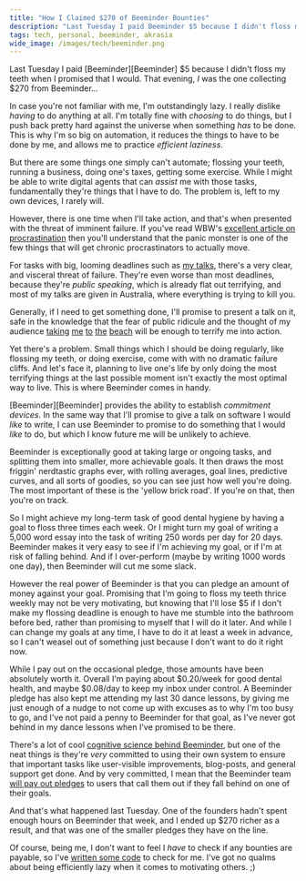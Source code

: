 ```yaml
---
title: "How I Claimed $270 of Beeminder Bounties"
description: "Last Tuesday I paid Beeminder $5 because I didn't floss my teeth when I promised that I would. That evening, I was the one collecting $270 from Beeminder…"
tags: tech, personal, beeminder, akrasia
wide_image: /images/tech/beeminder.png
---
```


Last Tuesday I paid [Beeminder][Beeminder] $5 because I didn't floss my teeth
when I promised that I would. That evening, *I* was the one collecting $270
from Beeminder…

<!--more-->

In case you're not familiar with me, I'm outstandingly lazy. I really
dislike *having* to do anything at all. I'm totally fine with
*choosing* to do things, but I push back pretty hard against the
universe when something *has* to be done. This is why I'm so big
on automation, it reduces the things to have to be done by me,
and allows me to practice *efficient laziness*.

But there are some things one simply can't automate;
flossing your teeth, running a business, doing one's taxes, getting
some exercise. While I might be able to write digital agents that
can *assist* me with those tasks, fundamentally they're things that
I have to do. The problem is, left to my own devices, I rarely will.

However, there is one time when I'll take action, and that's when
presented with the threat of imminent failure. If you've read
WBW's [excellent article on procrastination](http://waitbutwhy.com/2013/10/why-procrastinators-procrastinate.html)
then you'll understand that the panic monster is one of the few things
that will get chronic procrastinators to actually move. 

For tasks with big, looming deadlines such as [my talks](/talks),
there's a very clear, and visceral threat of failure. They're even
worse than most deadlines, because they're *public speaking*, which
is already flat out terrifying, and most of my talks are given in
Australia, where everything is trying to kill you.

Generally, if I need to get something done, I'll promise to present
a talk on it, safe in the knowledge that the fear of public
ridicule and the thought of my audience
[taking](http://en.wikipedia.org/wiki/Saltwater_Crocodile)
[me](http://en.wikipedia.org/wiki/Stone_fish)
[to](http://en.wikipedia.org/wiki/Great_White_Shark)
[the](http://en.wikipedia.org/wiki/Box_jellyfish)
[beach](http://en.wikipedia.org/wiki/Blue_ringed_octopus)
will be enough to terrify me into action.

Yet there's a problem. Small things which I should be doing regularly,
like flossing my teeth, or doing exercise, come with with no
dramatic failure cliffs. And let's face it, planning to live one's
life by only doing the most terrifying things at the last possible
moment isn't exactly the most optimal way to live. This is
where Beeminder comes in handy.

[Beeminder][Beeminder] provides the ability to establish
*commitment devices*. In the same way that I'll promise to give
a talk on software I would *like* to write, I can use Beeminder
to promise to do something that I would *like* to do, but which
I know future me will be unlikely to achieve.

Beeminder is exceptionally good at taking large or ongoing tasks,
and splitting them into smaller, more achievable goals. It then
draws the most friggin' nerdtastic graphs ever, with rolling
averages, goal lines, predictive curves, and all sorts of goodies,
so you can see just how well you're doing. The most important of
these is the 'yellow brick road'. If you're on that, then you're
on track.

So I might achieve my long-term task of good dental hygiene by having
a goal to floss three times each week. Or I might turn my goal of
writing a 5,000 word essay into the task of writing 250 words per day
for 20 days. Beeminder makes it very easy to see if I'm achieving
my goal, or if I'm at risk of falling behind. And if I over-perform
(maybe by writing 1000 words one day), then Beeminder will cut me
some slack.

However the real power of Beeminder is that you can pledge an amount
of money against your goal. Promising that I'm going to floss my
teeth thrice weekly may not be very motivating, but knowing that
I'll lose $5 if I don't make my flossing deadline is enough to
have me stumble into the bathroom before bed, rather than promising
to myself that I will do it later. And while I can change my
goals at any time, I have to do it at least a week in advance, so
I can't weasel out of something just because I don't want to
do it right now.

While I pay out on the occasional pledge, those amounts
have been absolutely worth it. Overall I'm paying about $0.20/week
for good dental health, and maybe $0.08/day to keep my inbox
under control. A Beeminder pledge has also kept me
attending my last 30 dance lessons, by giving me just enough of
a nudge to not come up with excuses as to why I'm too busy to
go, and I've not paid a penny to Beeminder for that goal, as
I've never got behind in my dance lessons when I've promised to
be there.

There's a lot of cool
[cognitive science behind Beeminder](http://blog.beeminder.com/akrasia/),
but one of the neat things is they're
*very* committed to using their own system
to ensure that important tasks like user-visible improvements,
blog-posts, and general support get done. And by very committed, I
mean that the Beeminder team
[will pay out pledges](http://blog.beeminder.com/blogdog/)
to users that call them out if they fall behind on one of their
goals.

And that's what happened last Tuesday. One of the founders
hadn't spent enough hours on Beeminder that week, and I ended up
$270 richer as a result, and that was one of the smaller
pledges they have on the line.

Of course, being me, I don't want to feel I *have* to check if any
bounties are payable, so I've
[written some code](https://github.com/pjf/exobrain/blob/master/bin/source/beeminder-bounties)
to check for me. I've got no qualms about being efficiently lazy when
it comes to motivating others. ;)

